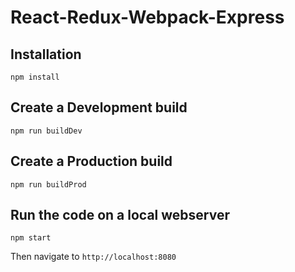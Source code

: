 # React-Redux-Webpack-Express

## Installation

    npm install

## Create a Development build

    npm run buildDev

## Create a Production build

    npm run buildProd

## Run the code on a local webserver

    npm start

Then navigate to `http://localhost:8080`
